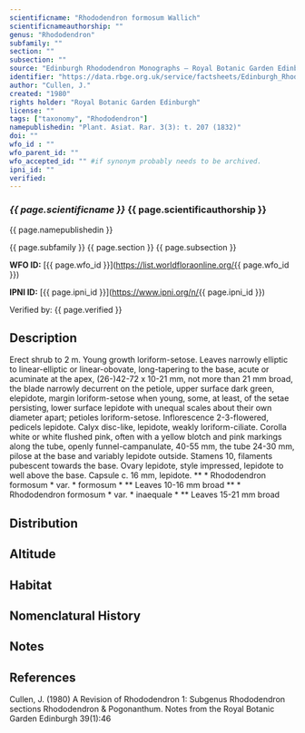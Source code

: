 ```yaml
---
scientificname: "Rhododendron formosum Wallich"
scientificnameauthorship: ""
genus: "Rhododendron"
subfamily: ""
section: ""
subsection: ""
source: "Edinburgh Rhododendron Monographs – Royal Botanic Garden Edinburgh"
identifier: "https://data.rbge.org.uk/service/factsheets/Edinburgh_Rhododendron_Monographs.xhtml"
author: "Cullen, J."
created: "1980"
rights holder: "Royal Botanic Garden Edinburgh"
license: ""
tags: ["taxonomy", "Rhododendron"]
namepublishedin: "Plant. Asiat. Rar. 3(3): t. 207 (1832)"
doi: ""
wfo_id : ""
wfo_parent_id: ""
wfo_accepted_id: "" #if synonym probably needs to be archived.                      
ipni_id: ""
verified:
---
```

### _{{ page.scientificname }}_ {{ page.scientificauthorship }}
 {{ page.namepublishedin }}

{{ page.subfamily }} {{ page.section }} {{ page.subsection }}

**WFO ID:** [{{ page.wfo_id }}](https://list.worldfloraonline.org/{{ page.wfo_id }})

**IPNI ID:** [{{ page.ipni_id }}](https://www.ipni.org/n/{{ page.ipni_id }})

Verified by: {{ page.verified }}



## Description
Erect shrub to 2 m. Young growth loriform-setose. Leaves narrowly elliptic to linear-elliptic or linear-obovate, long-tapering to the base, acute or acuminate at the apex, (26-)42-72 x 10-21 mm, not more than 21 mm broad, the blade narrowly decurrent on the petiole, upper surface dark green, elepidote, margin loriform-setose when young, some, at least, of the setae persisting, lower surface lepidote with unequal scales about their own diameter apart; petioles loriform-setose. Inflorescence 2-3-flowered, pedicels lepidote. Calyx disc-like, lepidote, weakly loriform-ciliate. Corolla white or white flushed pink, often with a yellow blotch and pink markings along the tube, openly funnel-campanulate, 40-55 mm, the tube 24-30 mm, pilose at the base and variably lepidote outside. Stamens 10, filaments pubescent towards the base. Ovary lepidote, style impressed, lepidote to well above the base. Capsule c. 16 mm, lepidote. ** * Rhododendron formosum * var. * formosum * ** Leaves 10-16 mm broad ** * Rhododendron formosum * var. * inaequale * ** Leaves 15-21 mm broad

## Distribution


## Altitude


## Habitat


## Nomenclatural History

                       
## Notes


## References

Cullen, J. (1980) A Revision of Rhododendron 1: Subgenus Rhododendron sections Rhododendron & Pogonanthum. Notes from the Royal Botanic Garden Edinburgh 39(1):46
